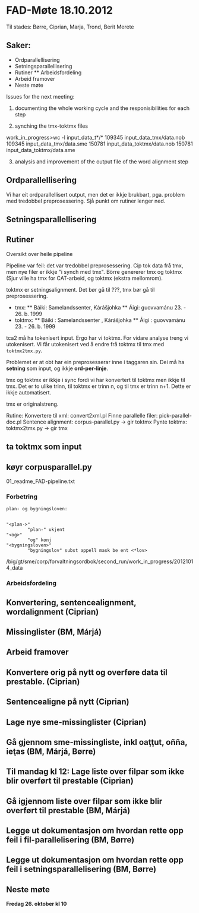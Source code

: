 # FAD-Møte 18.10.2012

Til stades: Børre, Ciprian, Marja, Trond, Berit Merete

## Saker:

- Ordparallellisering
- Setningsparallellisering
- Rutiner
  \*\* Arbeidsfordeling
- Arbeid framover
- Neste møte

Issues for the next meeting:

1. documenting the whole working cycle
   and the responisibilities for each step

2. synching the tmx-toktmx files

work_in_progress>wc -l input_data_t*/*
109345 input_data_tmx/data.nob
109345 input_data_tmx/data.sme
150781 input_data_toktmx/data.nob
150781 input_data_toktmx/data.sme

3. analysis and improvement of the output file of the word alignment step

## Ordparallellisering

Vi har eit ordparallellisert output, men det er ikkje brukbart,
pga. problem med tredobbel preprosessering. Sjå punkt om rutiner
lenger ned.

## Setningsparallellisering

## Rutiner

Oversikt over heile pipeline

Pipeline var feil: det var tredobbel preprosessering.
Cip tok data frå tmx, men nye filer er ikkje "i synch med tmx".
Börre genererer tmx og toktmx (Sjur ville ha tmx for CAT-arbeid,
og toktmx (ekstra mellomrom).

toktmx er setningsalignment. Det bør gå til ???, tmx bør gå
til preprosessering.

- tmx:
  ** <seg>Báiki: Samelandssenter, Kárášjohka</seg>
  ** <seg>Áigi: guovvamánu 23. - 26. b. 1999</seg>
- toktmx:
  ** <seg>Báiki : Samelandssenter , Kárášjohka</seg>
  ** <seg>Áigi : guovvamánu 23. - 26. b. 1999</seg>

tca2 må ha tokenisert input. Ergo har vi toktmx.
For vidare analyse treng vi utokenisert. Vi får utokenisert
ved å endre frå toktmx til tmx med `toktmx2tmx.py`.

Problemet er at obt har ein preprosesserar inne i taggaren sin.
Dei må ha **setning** som input, og ikkje **ord-per-linje**.

tmx og toktmx er ikkje i sync fordi vi har konvertert til
toktmx men ikkje til tmx. Det er to ulike trinn, til toktmx
er trinn n, og til tmx er trinn n+1. Dette er ikkje
automatisert.

tmx er originalstreng.

Rutine:
Konvertere til xml: convert2xml.pl
Finne parallelle filer: pick-parallel-doc.pl
Sentence alignment: corpus-parallel.py -> gir toktmx
Pynte toktmx: toktmx2tmx.py -> gir tmx

## ta toktmx som input

## køyr corpusparallel.py

01_readme_FAD-pipeline.txt

### Forbetring

```
plan- og bygningsloven:


"<plan->"
        "plan-" ukjent
"<og>"
        "og" konj
"<bygningsloven>"
        "bygningslov" subst appell mask be ent <*lov>
```

/big/gt/sme/corp/forvaltningsordbok/second_run/work_in_progress/20121014_data

### Arbeidsfordeling

## Konvertering, sentencealignment, wordalignment (**Ciprian**)

## Missinglister (**BM, Márjá**)

## Arbeid framover

## Konvertere orig på nytt og overføre data til prestable. (**Ciprian**)

## Sentencealigne på nytt (**Ciprian**)

## Lage nye sme-missinglister (**Ciprian**)

## Gå gjennom sme-missingliste, inkl oaţţut, oñña, ieţas (**BM, Márjá, Børre**)

## Til mandag kl 12: Lage liste over filpar som ikke blir overført til prestable (**Ciprian**)

## Gå igjennom liste over filpar som ikke blir overført til prestable (**BM, Márjá**)

## Legge ut dokumentasjon om hvordan rette opp feil i fil-parallelisering (**BM, Børre**)

## Legge ut dokumentasjon om hvordan rette opp feil i setningsparallelisering (**BM, Børre**)

## Neste møte

**Fredag 26. oktober kl 10**
